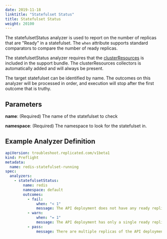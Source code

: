 ```yaml
---
date: 2019-11-18
linktitle: "Statefulset Status"
title: Statefulset Status
weight: 20100
---
```


The statefulsetStatus analyzer is used to report on the number of replicas that are "Ready" in a statefulset. The `when` attribute supports standard comparators to compare the number of ready replicas.

The statefulsetStatus analyzer requires that the [clusterResources](../../collectors/cluster-resources) is included in the support bundle. The clusterResources collectors is automatically added and will always be present.

The target statefulset can be identified by name. The outcomes on this analyzer will be processed in order, and execution will stop after the first outcome that is truthy.

## Parameters

**name**: (Required) The name of the statefulset to check

**namespace**: (Required) The namespace to look for the statefulset in.

## Example Analyzer Definition

```yaml
apiVersion: troubleshoot.replicated.com/v1beta1
kind: Preflight
metadata:
  name: redis-statefulset-running
spec:
  analyzers:
    - statefulsetStatus:
        name: redis
        namespace: default
        outcomes:
          - fail:
              when: "< 1"
              message: The API deployment does not have any ready replicas.
          - warn:
              when: "= 1"
              message: The API deployment has only a single ready replica.
          - pass:
              message: There are multiple replicas of the API deployment ready.
```
